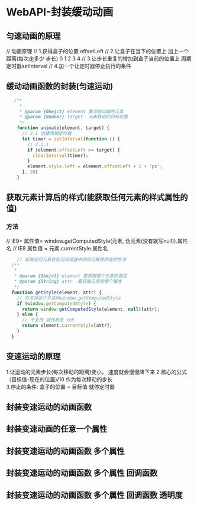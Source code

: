 # WebAPI-封装缓动动画

## 匀速动画的原理

  // 动画原理
  // 1.获得盒子的位置 offsetLeft
  // 2.让盒子在当下的位置上 加上一个 距离(每次走多少 步长) 0 1  2 3 4
  // 3.让步长重复的增加到盒子当前的位置上  周期定时器setInterval
  // 4.加一个让定时器停止执行的条件

## 缓动动画函数的封装(匀速运动)

```js
   /**
     *
     * @param {Obejct} element 要添加动画的元素
     * @param {Number} target  元素移动的目标位置
     */
    function animate(element, target) {
      // 2.1 创建周期定时器
      let timer = setInterval(function () {
        // 2.1.1
        if (element.offsetLeft >= target) {
          clearInterval(timer);
        }
        element.style.left = element.offsetLeft + 1 + 'px';
      }, 20)
    }

```

## 获取元素计算后的样式(能获取任何元素的样式属性的值)

### 方法

  // IE9+
  属性值= window.getComputedStyle(元素, 伪元素(没有就写null)).属性名
  // IE8
  属性值 = 元素.currentStyle.属性名

  ```js
      // 获取任何元素在任何浏览器中的任何属性的值的方法
    /**
     * 
     * @param {Obejct} element 要获取哪个元素的属性
     * @param {String} attr  要获取元素的哪个属性
     */
    function getStyle(element, attr) {
      // 你支持这个方法吗window.getComputedStyle
      if (window.getComputedStyle) {
        return window.getComputedStyle(element, null)[attr];
      } else {
        // 不支持 就代表是 ie8
        return element.currentStyle[attr];
      }
    }


  ```

## 变速运动的原理

  1.让运动的元素步长(每次移动的距离)变小， 速度就会慢慢降下来
  2.核心的公式 （目标值-现在的位置)/10  作为每次移动的步长  
  3.停止的条件:  盒子的位置 = 目标值  就停定时器

## 封装变速运动的动画函数

## 封装变速动画的任意一个属性

## 封装变速运动的动画函数 多个属性

## 封装变速运动的动画函数 多个属性  回调函数

## 封装变速运动的动画函数 多个属性  回调函数 透明度